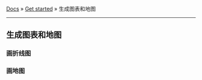 [Docs](../README.md) » [Get started](../Get%20started) » 生成图表和地图

---

## 生成图表和地图

### 画折线图

### 画地图